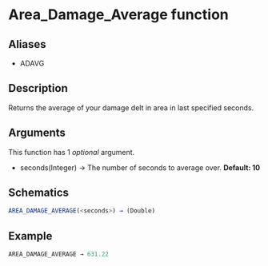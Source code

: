 # Area_Damage_Average function

## Aliases

- ADAVG

## Description

Returns the average of your damage delt in area in last specified seconds.

## Arguments

This function has 1 _optional_ argument.

- seconds(Integer) → The number of seconds to average over. **Default: 10**

## Schematics

```js
AREA_DAMAGE_AVERAGE(<seconds>) → (Double)
```

## Example

```js
AREA_DAMAGE_AVERAGE → 631.22
```
